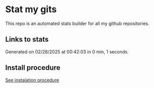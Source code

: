 # Stat my gits

This repo is an automated stats builder for all my github repositories.

## Links to stats


Generated on 02/28/2025 at 00:42:03 in 0 min, 1 seconds.

## Install procedure

[See instalation procedure](./src/install.md)
